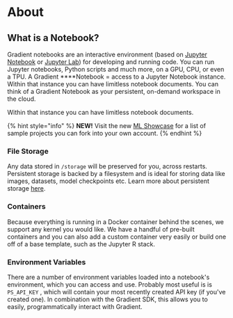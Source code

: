 # About

## What is a Notebook?

Gradient notebooks are an interactive environment \(based on [Jupyter Notebook](https://jupyter.org/) or [Jupyter Lab](https://blog.jupyter.org/jupyterlab-is-ready-for-users-5a6f039b8906)\) for developing and running code. You can run Jupyter notebooks, Python scripts and much more, on a GPU, CPU, or even a TPU. A Gradient ****Notebook = access to a Jupyter Notebook instance. Within that instance you can have limitless notebook documents. You can think of a Gradient Notebook as your persistent, on-demand workspace in the cloud.

Within that instance you can have limitless notebook documents.

{% hint style="info" %}
**NEW!**  Visit the new [ML Showcase](https://ml-showcase.paperspace.com/) for a list of sample projects you can fork into your own account.
{% endhint %}

### File Storage

Any data stored in `/storage` will be preserved for you, across restarts. Persistent storage is backed by a filesystem and is ideal for storing data like images, datasets, model checkpoints etc.  Learn more about persistent storage [here](../data/storage.md#persistent-storage).

### Containers

Because everything is running in a Docker container behind the scenes, we support any kernel you would like. We have a handful of pre-built containers and you can also add a custom container very easily or build one off of a base template, such as the Jupyter R stack.

### Environment Variables

There are a number of environment variables loaded into a notebook's environment, which you can access and use. Probably most useful is is `PS_API_KEY` , which will contain your most recently created API key \(if you've created one\). In combination with the Gradient SDK, this allows you to easily, programmatically interact with Gradient.

